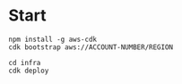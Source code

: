 # Start

```
npm install -g aws-cdk
cdk bootstrap aws://ACCOUNT-NUMBER/REGION

cd infra
cdk deploy

```